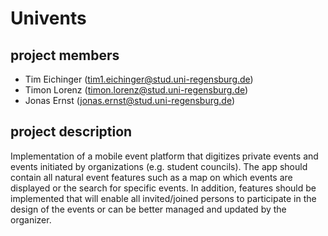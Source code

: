 # Univents
## project members
* Tim Eichinger (tim1.eichinger@stud.uni-regensburg.de)
* Timon Lorenz (timon.lorenz@stud.uni-regensburg.de)
* Jonas Ernst (jonas.ernst@stud.uni-regensburg.de)

## project description
Implementation of a mobile event platform that digitizes private events and events initiated by organizations (e.g. student councils). The app should contain all natural event features such as a map on which events are displayed or the search for specific events. In addition, features should be implemented that will enable all invited/joined persons to participate in the design of the events or can be better managed and updated by the organizer.
